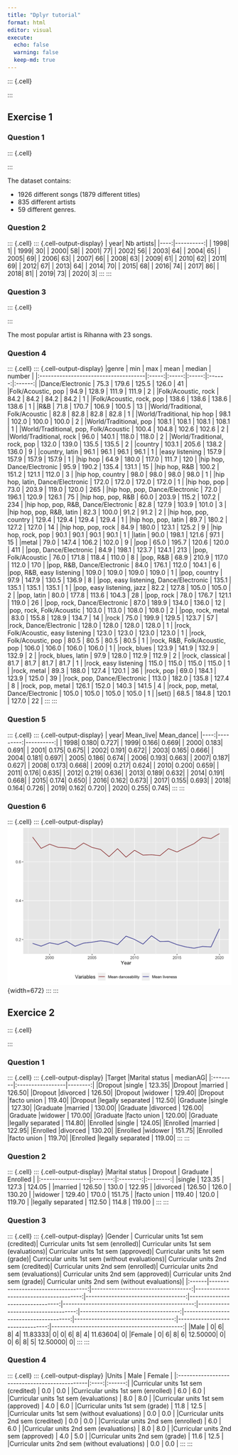 ```yaml
---
title: "Dplyr tutorial"
format: html
editor: visual
execute:
  echo: false
  warning: false
  keep-md: true
---
```



::: {.cell}

:::


## Exercise 1

### Question 1


::: {.cell}

:::


The dataset contains:  
- 1926 different songs (1879 different titles)  
- 835 different artists  
- 59 different genres.

### Question 2


::: {.cell}
::: {.cell-output-display}
| year| Nb artists|
|----:|----------:|
| 1998|          1|
| 1999|         30|
| 2000|         58|
| 2001|         77|
| 2002|         56|
| 2003|         64|
| 2004|         65|
| 2005|         69|
| 2006|         63|
| 2007|         66|
| 2008|         63|
| 2009|         61|
| 2010|         62|
| 2011|         69|
| 2012|         67|
| 2013|         64|
| 2014|         70|
| 2015|         68|
| 2016|         74|
| 2017|         86|
| 2018|         81|
| 2019|         73|
| 2020|          3|
:::
:::


### Question 3


::: {.cell}

:::


The most popular artist is Rihanna with 23 songs.

### Question 4


::: {.cell}
::: {.cell-output-display}
|genre                                 |  min  |  max  | mean  | median | number |
|:-------------------------------------|:-----:|:-----:|:-----:|:------:|:------:|
|Dance/Electronic                      | 75.3  | 179.6 | 125.5 | 126.0  |   41   |
|Folk/Acoustic, pop                    | 94.9  | 128.9 | 111.9 | 111.9  |   2    |
|Folk/Acoustic, rock                   | 84.2  | 84.2  | 84.2  |  84.2  |   1    |
|Folk/Acoustic, rock, pop              | 138.6 | 138.6 | 138.6 | 138.6  |   1    |
|R&B                                   | 71.8  | 170.7 | 106.9 | 100.5  |   13   |
|World/Traditional, Folk/Acoustic      | 82.8  | 82.8  | 82.8  |  82.8  |   1    |
|World/Traditional, hip hop            | 98.1  | 102.0 | 100.0 | 100.0  |   2    |
|World/Traditional, pop                | 108.1 | 108.1 | 108.1 | 108.1  |   1    |
|World/Traditional, pop, Folk/Acoustic | 100.4 | 104.8 | 102.6 | 102.6  |   2    |
|World/Traditional, rock               | 96.0  | 140.1 | 118.0 | 118.0  |   2    |
|World/Traditional, rock, pop          | 132.0 | 139.0 | 135.5 | 135.5  |   2    |
|country                               | 103.1 | 205.6 | 138.2 | 136.0  |   9    |
|country, latin                        | 96.1  | 96.1  | 96.1  |  96.1  |   1    |
|easy listening                        | 157.9 | 157.9 | 157.9 | 157.9  |   1    |
|hip hop                               | 64.9  | 180.0 | 117.0 | 111.7  |  120   |
|hip hop, Dance/Electronic             | 95.9  | 190.2 | 135.4 | 131.1  |   15   |
|hip hop, R&B                          | 100.2 | 151.2 | 121.1 | 112.0  |   3    |
|hip hop, country                      | 98.0  | 98.0  | 98.0  |  98.0  |   1    |
|hip hop, latin, Dance/Electronic      | 172.0 | 172.0 | 172.0 | 172.0  |   1    |
|hip hop, pop                          | 73.0  | 203.9 | 119.0 | 120.0  |  265   |
|hip hop, pop, Dance/Electronic        | 72.0  | 196.1 | 120.9 | 126.1  |   75   |
|hip hop, pop, R&B                     | 60.0  | 203.9 | 115.2 | 107.2  |  234   |
|hip hop, pop, R&B, Dance/Electronic   | 82.8  | 127.9 | 103.9 | 101.0  |   3    |
|hip hop, pop, R&B, latin              | 82.3  | 100.0 | 91.2  |  91.2  |   2    |
|hip hop, pop, country                 | 129.4 | 129.4 | 129.4 | 129.4  |   1    |
|hip hop, pop, latin                   | 89.7  | 180.2 | 127.2 | 127.0  |   14   |
|hip hop, pop, rock                    | 84.9  | 180.0 | 123.1 | 125.2  |   9    |
|hip hop, rock, pop                    | 90.1  | 90.1  | 90.1  |  90.1  |   1    |
|latin                                 | 90.0  | 198.1 | 121.6 |  97.1  |   15   |
|metal                                 | 79.0  | 147.4 | 106.2 | 102.0  |   9    |
|pop                                   | 65.0  | 195.7 | 120.6 | 120.0  |  411   |
|pop, Dance/Electronic                 | 84.9  | 198.1 | 123.7 | 124.1  |  213   |
|pop, Folk/Acoustic                    | 76.0  | 171.8 | 118.4 | 110.0  |   8    |
|pop, R&B                              | 68.9  | 210.9 | 117.0 | 112.0  |  170   |
|pop, R&B, Dance/Electronic            | 84.0  | 176.1 | 112.0 | 104.1  |   6    |
|pop, R&B, easy listening              | 109.0 | 109.0 | 109.0 | 109.0  |   1    |
|pop, country                          | 97.9  | 147.9 | 130.5 | 136.9  |   8    |
|pop, easy listening, Dance/Electronic | 135.1 | 135.1 | 135.1 | 135.1  |   1    |
|pop, easy listening, jazz             | 82.2  | 127.8 | 105.0 | 105.0  |   2    |
|pop, latin                            | 80.0  | 177.8 | 113.6 | 104.3  |   28   |
|pop, rock                             | 78.0  | 176.7 | 121.1 | 119.0  |   26   |
|pop, rock, Dance/Electronic           | 87.0  | 189.9 | 134.0 | 136.0  |   12   |
|pop, rock, Folk/Acoustic              | 103.0 | 113.0 | 108.0 | 108.0  |   2    |
|pop, rock, metal                      | 83.0  | 155.8 | 128.9 | 134.7  |   14   |
|rock                                  | 75.0  | 199.9 | 129.5 | 123.7  |   57   |
|rock, Dance/Electronic                | 128.0 | 128.0 | 128.0 | 128.0  |   1    |
|rock, Folk/Acoustic, easy listening   | 123.0 | 123.0 | 123.0 | 123.0  |   1    |
|rock, Folk/Acoustic, pop              | 80.5  | 80.5  | 80.5  |  80.5  |   1    |
|rock, R&B, Folk/Acoustic, pop         | 106.0 | 106.0 | 106.0 | 106.0  |   1    |
|rock, blues                           | 123.9 | 141.9 | 132.9 | 132.9  |   2    |
|rock, blues, latin                    | 97.9  | 128.0 | 112.9 | 112.9  |   2    |
|rock, classical                       | 81.7  | 81.7  | 81.7  |  81.7  |   1    |
|rock, easy listening                  | 115.0 | 115.0 | 115.0 | 115.0  |   1    |
|rock, metal                           | 89.3  | 188.0 | 127.4 | 120.1  |   36   |
|rock, pop                             | 69.0  | 184.1 | 123.9 | 125.0  |   39   |
|rock, pop, Dance/Electronic           | 113.0 | 182.0 | 135.8 | 127.4  |   8    |
|rock, pop, metal                      | 126.1 | 152.0 | 140.3 | 141.5  |   4    |
|rock, pop, metal, Dance/Electronic    | 105.0 | 105.0 | 105.0 | 105.0  |   1    |
|set()                                 | 68.5  | 184.8 | 120.1 | 127.0  |   22   |
:::
:::


### Question 5


::: {.cell}
::: {.cell-output-display}
| year| Mean_live| Mean_dance|
|----:|---------:|----------:|
| 1998|     0.180|      0.727|
| 1999|     0.166|      0.669|
| 2000|     0.183|      0.691|
| 2001|     0.175|      0.675|
| 2002|     0.191|      0.672|
| 2003|     0.165|      0.666|
| 2004|     0.181|      0.697|
| 2005|     0.186|      0.674|
| 2006|     0.193|      0.663|
| 2007|     0.187|      0.627|
| 2008|     0.173|      0.668|
| 2009|     0.217|      0.624|
| 2010|     0.200|      0.659|
| 2011|     0.176|      0.635|
| 2012|     0.219|      0.636|
| 2013|     0.189|      0.632|
| 2014|     0.191|      0.668|
| 2015|     0.174|      0.650|
| 2016|     0.162|      0.673|
| 2017|     0.155|      0.693|
| 2018|     0.164|      0.726|
| 2019|     0.162|      0.720|
| 2020|     0.255|      0.745|
:::
:::


### Question 6


::: {.cell}
::: {.cell-output-display}
![](dplyr_tut_files/figure-html/unnamed-chunk-7-1.png){width=672}
:::
:::


## Exercice 2


::: {.cell}

:::


### Question 1


::: {.cell}
::: {.cell-output-display}
|Target   |Marital status    | medianAG|
|:--------|:-----------------|--------:|
|Dropout  |single            |   123.35|
|Dropout  |married           |   126.50|
|Dropout  |divorced          |   126.50|
|Dropout  |widower           |   129.40|
|Dropout  |facto union       |   119.40|
|Dropout  |legally separated |   112.50|
|Graduate |single            |   127.30|
|Graduate |married           |   130.00|
|Graduate |divorced          |   126.00|
|Graduate |widower           |   170.00|
|Graduate |facto union       |   120.00|
|Graduate |legally separated |   114.80|
|Enrolled |single            |   124.05|
|Enrolled |married           |   122.95|
|Enrolled |divorced          |   130.20|
|Enrolled |widower           |   151.75|
|Enrolled |facto union       |   119.70|
|Enrolled |legally separated |   119.00|
:::
:::


### Question 2


::: {.cell}
::: {.cell-output-display}
|Marital status    | Dropout | Graduate | Enrolled |
|:-----------------|:-------:|:--------:|:--------:|
|single            | 123.35  |  127.3   |  124.05  |
|married           | 126.50  |  130.0   |  122.95  |
|divorced          | 126.50  |  126.0   |  130.20  |
|widower           | 129.40  |  170.0   |  151.75  |
|facto union       | 119.40  |  120.0   |  119.70  |
|legally separated | 112.50  |  114.8   |  119.00  |
:::
:::


### Question 3


::: {.cell}
::: {.cell-output-display}
|Gender | Curricular units 1st sem (credited)| Curricular units 1st sem (enrolled)| Curricular units 1st sem (evaluations)| Curricular units 1st sem (approved)| Curricular units 1st sem (grade)| Curricular units 1st sem (without evaluations)| Curricular units 2nd sem (credited)| Curricular units 2nd sem (enrolled)| Curricular units 2nd sem (evaluations)| Curricular units 2nd sem (approved)| Curricular units 2nd sem (grade)| Curricular units 2nd sem (without evaluations)|
|:------|-----------------------------------:|-----------------------------------:|--------------------------------------:|-----------------------------------:|--------------------------------:|----------------------------------------------:|-----------------------------------:|-----------------------------------:|--------------------------------------:|-----------------------------------:|--------------------------------:|----------------------------------------------:|
|Male   |                                   0|                                   6|                                      8|                                   4|                         11.83333|                                              0|                                   0|                                   6|                                      8|                                   4|                         11.63604|                                              0|
|Female |                                   0|                                   6|                                      8|                                   6|                         12.50000|                                              0|                                   0|                                   6|                                      8|                                   5|                         12.50000|                                              0|
:::
:::


### Question 4


::: {.cell}
::: {.cell-output-display}
|Units                                          | Male | Female |
|:----------------------------------------------|:----:|:------:|
|Curricular units 1st sem (credited)            | 0.0  |  0.0   |
|Curricular units 1st sem (enrolled)            | 6.0  |  6.0   |
|Curricular units 1st sem (evaluations)         | 8.0  |  8.0   |
|Curricular units 1st sem (approved)            | 4.0  |  6.0   |
|Curricular units 1st sem (grade)               | 11.8 |  12.5  |
|Curricular units 1st sem (without evaluations) | 0.0  |  0.0   |
|Curricular units 2nd sem (credited)            | 0.0  |  0.0   |
|Curricular units 2nd sem (enrolled)            | 6.0  |  6.0   |
|Curricular units 2nd sem (evaluations)         | 8.0  |  8.0   |
|Curricular units 2nd sem (approved)            | 4.0  |  5.0   |
|Curricular units 2nd sem (grade)               | 11.6 |  12.5  |
|Curricular units 2nd sem (without evaluations) | 0.0  |  0.0   |
:::
:::
